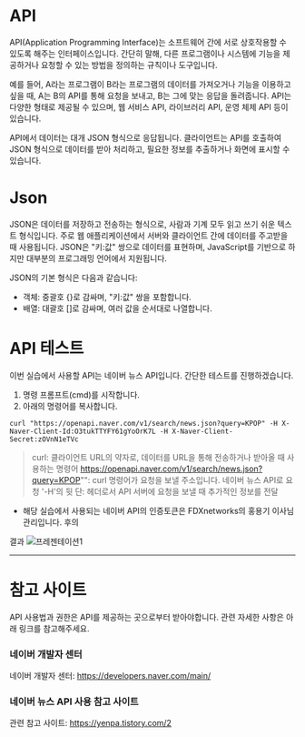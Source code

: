 # API
API(Application Programming Interface)는 소프트웨어 간에 서로 상호작용할 수 있도록 해주는 인터페이스입니다. 간단히 말해, 다른 프로그램이나 시스템에 기능을 제공하거나 요청할 수 있는 방법을 정의하는 규칙이나 도구입니다.

예를 들어, A라는 프로그램이 B라는 프로그램의 데이터를 가져오거나 기능을 이용하고 싶을 때, A는 B의 API를 통해 요청을 보내고, B는 그에 맞는 응답을 돌려줍니다. API는 다양한 형태로 제공될 수 있으며, 웹 서비스 API, 라이브러리 API, 운영 체제 API 등이 있습니다.

API에서 데이터는 대개 JSON 형식으로 응답됩니다. 클라이언트는 API를 호출하여 JSON 형식으로 데이터를 받아 처리하고, 필요한 정보를 추출하거나 화면에 표시할 수 있습니다.


# Json
JSON은 데이터를 저장하고 전송하는 형식으로, 사람과 기계 모두 읽고 쓰기 쉬운 텍스트 형식입니다. 주로 웹 애플리케이션에서 서버와 클라이언트 간에 데이터를 주고받을 때 사용됩니다. JSON은 "키:값" 쌍으로 데이터를 표현하며, JavaScript를 기반으로 하지만 대부분의 프로그래밍 언어에서 지원됩니다.

JSON의 기본 형식은 다음과 같습니다:
- 객체: 중괄호 {}로 감싸며, "키:값" 쌍을 포함합니다.
- 배열: 대괄호 []로 감싸며, 여러 값을 순서대로 나열합니다.

    
# API 테스트 
이번 실습에서 사용할 API는 네이버 뉴스 API입니다.
간단한 테스트를 진행하겠습니다.
1. 명령 프롬프트(cmd)를 시작합니다.
2. 아래의 명령어를 복사합니다.
```
curl "https://openapi.naver.com/v1/search/news.json?query=KPOP" -H X-Naver-Client-Id:O3tukTTYFY61gYoOrK7L -H X-Naver-Client-Secret:zOVnN1eTVc
```
> curl: 클라이언트 URL의 약자로, 데이터를 URL을 통해 전송하거나 받아올 때 사용하는 명령어
> https://openapi.naver.com/v1/search/news.json?query=KPOP"": curl 명령어가 요청을 보낼 주소입니다. 네이버 뉴스 API로 요청
> '-H'의 뒷 단: 헤더로서 API 서버에 요청을 보낼 때 추가적인 정보를 전달
 * 해당 실습에서 사용되는 네이버 API의 인증토큰은 FDXnetworks의 홍용기 이사님 관리입니다. 후의 
  
결과
![프레젠테이션1](https://github.com/user-attachments/assets/6c4aad4f-b209-4bd9-8267-aed4d068791d)


<hr/>

# 참고 사이트
API 사용법과 권한은 API를 제공하는 곳으로부터 받아야합니다. 관련 자세한 사항은 아래 링크를 참고해주세요.

### 네이버 개발자 센터
네이버 개발자 센터: <https://developers.naver.com/main/>

### 네이버 뉴스 API 사용 참고 사이트
관련 참고 사이트: <https://yenpa.tistory.com/2>
